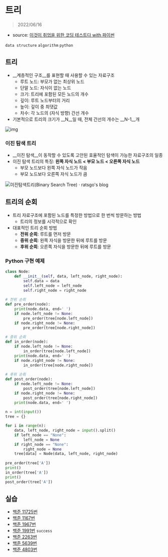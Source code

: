 # 트리

> 2022/06/16

- source: [이것이 취업을 위한 코딩 테스트다 with 파이썬](https://www.youtube.com/playlist?list=PLRx0vPvlEmdAghTr5mXQxGpHjWqSz0dgC)

`data structure` `algorithm` `python`



## 트리

- __계층적인 구조__를 표현할 때 사용할 수 있는 자료구조
  - 루트 노드: 부모가 없는 최상위 노드
  - 단말 노드: 자식이 없는 노드
  - 크기: 트리에 포함된 모든 노드의 개수
  - 깊이: 루트 노드부터의 거리
  - 높이: 깊이 중 최댓값
  - 차수: 각 노드의 (자식 방향) 간선 개수
- 기본적으로 트리의 크기가 __N__일 때, 전체 간선의 개수는 __N-1__개



![img](https://velog.velcdn.com/images%2Fmuchogusto%2Fpost%2F7a926065-c1dd-4d07-9541-b7f386ce0d7c%2Fimage.png)



### 이진 탐색 트리

- __이진 탐색__이 동작할 수 있도록 고안된 효율적인 탐색이 가능한 자료구조의 일종
- 이진 탐색 트리의 특징: __왼쪽 자식 노드 < 부모 노드 < 오른쪽 자식 노드__
  - 부모 노드보다 왼쪽  자식 노드가 작음
  - 부모 노드보다 오른쪽 자식 노드가 큼



![이진탐색트리(Binary Search Tree) · ratsgo's blog](https://i.imgur.com/po0R4GB.png)



## 트리의 순회

- 트리 자료구조에 포함된 노드를 특정한 방법으로 한 번씩 방문하는 방법
  - 트리의 정보를 시각적으로 확인
- 대표적인 트리 순회 방법
  - __전위 순회__: 루트를 먼저 방문
  - __중위 순회__: 왼쪽 자식을 방문한 뒤에 루트를 방문
  - __후위 순회__: 오른쪽 자식을 방문한 뒤에 루트를 방문



### Python 구현 예제

```python
class Node:
    def __init__(self, data, left_node, right_node):
        self.data = data
        self.left_node = left_node
        self.right_node = right_node
        
# 전위 순회
def pre_order(node):
	print(node.data, end=' ')
    if node.left_node != None:
    	pre_order(tree[node.left_node])
    if node.right_node != None:
        pre_order(tree[node.right_node])
            
# 중위 순회
def in_order(node):
	if node.left_node != None:
    	in_order(tree[node.left_node])
    print(node.data, end=' ')
    if node.right_node != None:
        in_order(tree[node.right_node])
            
# 후위 순회
def post_order(node):
	if node.left_node != None:
    	post_order(tree[node.left_node])
    if node.right_node != None:
        post_order(tree[node.right_node])
    print(node.data, end=' ')
        
n = int(input())
tree = {}

for i in range(n):
    data, left_node, right_node = input().split()
    if left_node == "None":
        left_node = None
    if right_node == "None":
        right_node = None
    tree[data] = Node(data, left_node, right_node)
    
pre_order(tree['A'])
print()
in_order(tree['A'])
print()
post_order(tree['A'])
```



## 실습

- [백준 11725번](https://www.acmicpc.net/problem/11725)
- [백준 1167번](https://www.acmicpc.net/problem/1167)
- [백준 1967번](https://www.acmicpc.net/problem/1967)
- [백준 1991번](https://www.acmicpc.net/problem/1991) `success`
- [백준 2263번](https://www.acmicpc.net/problem/2263)
- [백준 5639번](https://www.acmicpc.net/problem/5639)
- [백준 4803번](https://www.acmicpc.net/problem/4803)